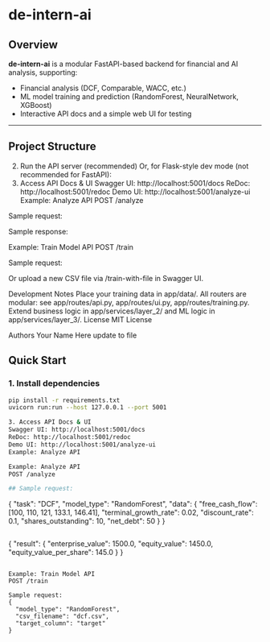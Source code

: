 # de-intern-ai

## Overview

**de-intern-ai** is a modular FastAPI-based backend for financial and AI analysis, supporting:

- Financial analysis (DCF, Comparable, WACC, etc.)
- ML model training and prediction (RandomForest, NeuralNetwork, XGBoost)
- Interactive API docs and a simple web UI for testing

---

## Project Structure

2. Run the API server (recommended)
   Or, for Flask-style dev mode (not recommended for FastAPI):
3. Access API Docs & UI
   Swagger UI: http://localhost:5001/docs
   ReDoc: http://localhost:5001/redoc
   Demo UI: http://localhost:5001/analyze-ui
   Example: Analyze API
   POST /analyze

Sample request:

Sample response:

Example: Train Model API
POST /train

Sample request:

Or upload a new CSV file via /train-with-file in Swagger UI.

Development Notes
Place your training data in app/data/.
All routers are modular: see app/routes/api.py, app/routes/ui.py, app/routes/training.py.
Extend business logic in app/services/layer_2/ and ML logic in app/services/layer_3/.
License
MIT License

Authors
Your Name Here
update to file

## Quick Start

### 1. Install dependencies

```bash
pip install -r requirements.txt
uvicorn run:run --host 127.0.0.1 --port 5001

3. Access API Docs & UI
Swagger UI: http://localhost:5001/docs
ReDoc: http://localhost:5001/redoc
Demo UI: http://localhost:5001/analyze-ui
Example: Analyze API

Example: Analyze API
POST /analyze

## Sample request:
```

{
"task": "DCF",
"model_type": "RandomForest",
"data": {
"free_cash_flow": [100, 110, 121, 133.1, 146.41],
"terminal_growth_rate": 0.02,
"discount_rate": 0.1,
"shares_outstanding": 10,
"net_debt": 50
}
}

```

```

{
"result": {
"enterprise_value": 1500.0,
"equity_value": 1450.0,
"equity_value_per_share": 145.0
}
}

```

Example: Train Model API
POST /train

Sample request:
{
  "model_type": "RandomForest",
  "csv_filename": "dcf.csv",
  "target_column": "target"
}
```
